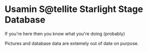 # Usamin S@tellite Starlight Stage Database
If you're here then you know what you're doing (probably) 

Pictures and database data are extemely out of date on purpose.
